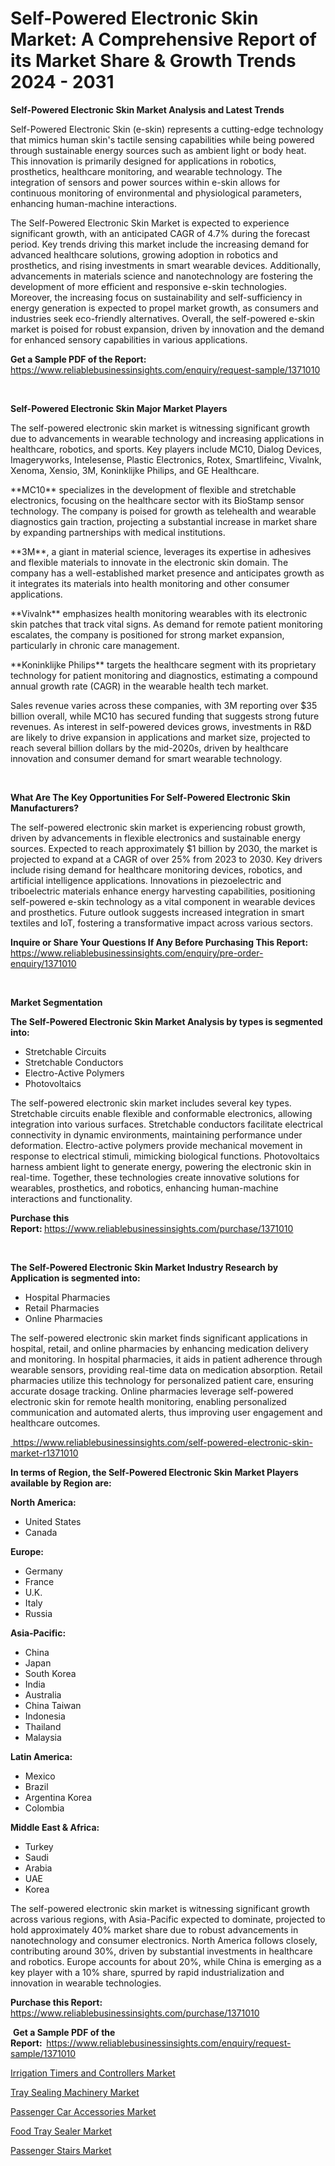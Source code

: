 <p><h1>Self-Powered Electronic Skin Market: A Comprehensive Report of its Market Share & Growth Trends 2024 - 2031</h1></p><p><strong>Self-Powered Electronic Skin Market Analysis and Latest Trends</strong></p>
<p><p>Self-Powered Electronic Skin (e-skin) represents a cutting-edge technology that mimics human skin's tactile sensing capabilities while being powered through sustainable energy sources such as ambient light or body heat. This innovation is primarily designed for applications in robotics, prosthetics, healthcare monitoring, and wearable technology. The integration of sensors and power sources within e-skin allows for continuous monitoring of environmental and physiological parameters, enhancing human-machine interactions.</p><p>The Self-Powered Electronic Skin Market is expected to experience significant growth, with an anticipated CAGR of 4.7% during the forecast period. Key trends driving this market include the increasing demand for advanced healthcare solutions, growing adoption in robotics and prosthetics, and rising investments in smart wearable devices. Additionally, advancements in materials science and nanotechnology are fostering the development of more efficient and responsive e-skin technologies. Moreover, the increasing focus on sustainability and self-sufficiency in energy generation is expected to propel market growth, as consumers and industries seek eco-friendly alternatives. Overall, the self-powered e-skin market is poised for robust expansion, driven by innovation and the demand for enhanced sensory capabilities in various applications.</p></p>
<p><strong>Get a Sample PDF of the Report:&nbsp;</strong> <a href="https://www.reliablebusinessinsights.com/enquiry/request-sample/1371010?utm_campaign=1138&utm_medium=2&utm_source=Github&utm_content=ia&utm_term=17112024&utm_id=self-powered-electronic-skin">https://www.reliablebusinessinsights.com/enquiry/request-sample/1371010</a></p>
<p>&nbsp;</p>
<p><strong>Self-Powered Electronic Skin Major Market Players</strong></p>
<p><p>The self-powered electronic skin market is witnessing significant growth due to advancements in wearable technology and increasing applications in healthcare, robotics, and sports. Key players include MC10, Dialog Devices, Imageryworks, Intelesense, Plastic Electronics, Rotex, Smartlifeinc, Vivalnk, Xenoma, Xensio, 3M, Koninklijke Philips, and GE Healthcare.</p><p>**MC10** specializes in the development of flexible and stretchable electronics, focusing on the healthcare sector with its BioStamp sensor technology. The company is poised for growth as telehealth and wearable diagnostics gain traction, projecting a substantial increase in market share by expanding partnerships with medical institutions.</p><p>**3M**, a giant in material science, leverages its expertise in adhesives and flexible materials to innovate in the electronic skin domain. The company has a well-established market presence and anticipates growth as it integrates its materials into health monitoring and other consumer applications.</p><p>**Vivalnk** emphasizes health monitoring wearables with its electronic skin patches that track vital signs. As demand for remote patient monitoring escalates, the company is positioned for strong market expansion, particularly in chronic care management.</p><p>**Koninklijke Philips** targets the healthcare segment with its proprietary technology for patient monitoring and diagnostics, estimating a compound annual growth rate (CAGR) in the wearable health tech market.</p><p>Sales revenue varies across these companies, with 3M reporting over $35 billion overall, while MC10 has secured funding that suggests strong future revenues. As interest in self-powered devices grows, investments in R&D are likely to drive expansion in applications and market size, projected to reach several billion dollars by the mid-2020s, driven by healthcare innovation and consumer demand for smart wearable technology.</p></p>
<p>&nbsp;</p>
<p><strong>What Are The Key Opportunities For Self-Powered Electronic Skin Manufacturers?</strong></p>
<p><p>The self-powered electronic skin market is experiencing robust growth, driven by advancements in flexible electronics and sustainable energy sources. Expected to reach approximately $1 billion by 2030, the market is projected to expand at a CAGR of over 25% from 2023 to 2030. Key drivers include rising demand for healthcare monitoring devices, robotics, and artificial intelligence applications. Innovations in piezoelectric and triboelectric materials enhance energy harvesting capabilities, positioning self-powered e-skin technology as a vital component in wearable devices and prosthetics. Future outlook suggests increased integration in smart textiles and IoT, fostering a transformative impact across various sectors.</p></p>
<p><strong>Inquire or Share Your Questions If Any Before Purchasing This Report:</strong> <a href="https://www.reliablebusinessinsights.com/enquiry/pre-order-enquiry/1371010?utm_campaign=1138&utm_medium=2&utm_source=Github&utm_content=ia&utm_term=17112024&utm_id=self-powered-electronic-skin">https://www.reliablebusinessinsights.com/enquiry/pre-order-enquiry/1371010</a></p>
<p>&nbsp;</p>
<p><strong>Market Segmentation</strong></p>
<p><strong>The Self-Powered Electronic Skin Market Analysis by types is segmented into:</strong></p>
<p><ul><li>Stretchable Circuits</li><li>Stretchable Conductors</li><li>Electro-Active Polymers</li><li>Photovoltaics</li></ul></p>
<p><p>The self-powered electronic skin market includes several key types. Stretchable circuits enable flexible and conformable electronics, allowing integration into various surfaces. Stretchable conductors facilitate electrical connectivity in dynamic environments, maintaining performance under deformation. Electro-active polymers provide mechanical movement in response to electrical stimuli, mimicking biological functions. Photovoltaics harness ambient light to generate energy, powering the electronic skin in real-time. Together, these technologies create innovative solutions for wearables, prosthetics, and robotics, enhancing human-machine interactions and functionality.</p></p>
<p><strong>Purchase this Report:&nbsp;</strong><a href="https://www.reliablebusinessinsights.com/purchase/1371010?utm_campaign=1138&utm_medium=2&utm_source=Github&utm_content=ia&utm_term=17112024&utm_id=self-powered-electronic-skin">https://www.reliablebusinessinsights.com/purchase/1371010</a></p>
<p>&nbsp;</p>
<p><strong>The Self-Powered Electronic Skin Market Industry Research by Application is segmented into:</strong></p>
<p><ul><li>Hospital Pharmacies</li><li>Retail Pharmacies</li><li>Online Pharmacies</li></ul></p>
<p><p>The self-powered electronic skin market finds significant applications in hospital, retail, and online pharmacies by enhancing medication delivery and monitoring. In hospital pharmacies, it aids in patient adherence through wearable sensors, providing real-time data on medication absorption. Retail pharmacies utilize this technology for personalized patient care, ensuring accurate dosage tracking. Online pharmacies leverage self-powered electronic skin for remote health monitoring, enabling personalized communication and automated alerts, thus improving user engagement and healthcare outcomes.</p></p>
<p><a href="https://www.reliablebusinessinsights.com/self-powered-electronic-skin-market-r1371010?utm_campaign=1138&utm_medium=2&utm_source=Github&utm_content=ia&utm_term=17112024&utm_id=self-powered-electronic-skin">&nbsp;https://www.reliablebusinessinsights.com/self-powered-electronic-skin-market-r1371010</a></p>
<p><strong>In terms of Region, the Self-Powered Electronic Skin Market Players available by Region are:</strong></p>
<p>
    <p> <strong> North America: </strong>
        <ul>
            <li>United States</li>
            <li>Canada</li>
        </ul>
        </p> 
    <p> <strong> Europe: </strong>
        <ul>
            <li>Germany</li>
            <li>France</li>
            <li>U.K.</li>
            <li>Italy</li>
            <li>Russia</li>
        </ul>
        </p> 
    <p> <strong> Asia-Pacific: </strong>
        <ul>
            <li>China</li>
            <li>Japan</li>
            <li>South Korea</li>
            <li>India</li>
            <li>Australia</li>
            <li>China Taiwan</li>
            <li>Indonesia</li>
            <li>Thailand</li>
            <li>Malaysia</li>
        </ul>
        </p> 
    <p> <strong> Latin America: </strong>
        <ul>
            <li>Mexico</li>
            <li>Brazil</li>
            <li>Argentina Korea</li>
            <li>Colombia</li>
        </ul>
        </p> 
    <p> <strong> Middle East & Africa: </strong>
        <ul>
            <li>Turkey</li>
            <li>Saudi</li>
            <li>Arabia</li>
            <li>UAE</li>
            <li>Korea</li>
        </ul>
    </p>
    </p>
<p><p>The self-powered electronic skin market is witnessing significant growth across various regions, with Asia-Pacific expected to dominate, projected to hold approximately 40% market share due to robust advancements in nanotechnology and consumer electronics. North America follows closely, contributing around 30%, driven by substantial investments in healthcare and robotics. Europe accounts for about 20%, while China is emerging as a key player with a 10% share, spurred by rapid industrialization and innovation in wearable technologies.</p></p>
<p><strong>Purchase this Report: </strong><a href="https://www.reliablebusinessinsights.com/purchase/1371010?utm_campaign=1138&utm_medium=2&utm_source=Github&utm_content=ia&utm_term=17112024&utm_id=self-powered-electronic-skin">https://www.reliablebusinessinsights.com/purchase/1371010</a></p>
<p>&nbsp;<strong>Get a Sample PDF of the Report:&nbsp;&nbsp;</strong><a href="https://www.reliablebusinessinsights.com/enquiry/request-sample/1371010?utm_campaign=1138&utm_medium=2&utm_source=Github&utm_content=ia&utm_term=17112024&utm_id=self-powered-electronic-skin">https://www.reliablebusinessinsights.com/enquiry/request-sample/1371010</a></p>
<p><strong></strong></p>
<p><p><a href="https://www.linkedin.com/pulse/comprehensive-irrigation-timers-controllers-market-report-regional-hwzcc?utm_campaign=1138&utm_medium=2&utm_source=Github&utm_content=ia&utm_term=17112024&utm_id=self-powered-electronic-skin">Irrigation Timers and Controllers Market</a></p><p><a href="https://www.linkedin.com/pulse/global-tray-sealing-machinery-market-size-trends-analysis-regional-iguac?utm_campaign=1138&utm_medium=2&utm_source=Github&utm_content=ia&utm_term=17112024&utm_id=self-powered-electronic-skin">Tray Sealing Machinery Market</a></p><p><a href="https://issuu.com/reportprime-2/docs/passenger-car-accessories-market-si_cb1dee8aab93aa?utm_campaign=1138&utm_medium=2&utm_source=Github&utm_content=ia&utm_term=17112024&utm_id=self-powered-electronic-skin">Passenger Car Accessories Market</a></p><p><a href="https://www.linkedin.com/pulse/emerging-trends-food-tray-sealer-market-global-outlook-future-uc24c?utm_campaign=1138&utm_medium=2&utm_source=Github&utm_content=ia&utm_term=17112024&utm_id=self-powered-electronic-skin">Food Tray Sealer Market</a></p><p><a href="https://issuu.com/reportprime-2/docs/passenger-stairs-market-size-2030.p_0e615029a82503?utm_campaign=1138&utm_medium=2&utm_source=Github&utm_content=ia&utm_term=17112024&utm_id=self-powered-electronic-skin">Passenger Stairs Market</a></p></p>